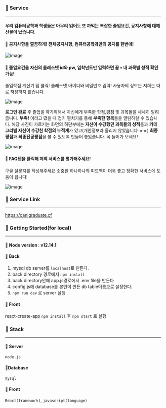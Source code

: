 ### :book: Service

---

#### 우리 컴퓨터공학과 학생들은 아무리 읽어도 또 까먹는 복잡한 졸업요건, 공지사항에 대해 신물이 났습니다.


#### :bug: 공지사항을 깔끔하게! 전체공지사항, 컴퓨터공학과만의 공지를 한번에!

![image](https://user-images.githubusercontent.com/22141521/92309072-36894c80-efdd-11ea-985f-b8907d7b6ff0.png)

#### :bug: 졸업요건을 자신의 클래스넷 id와 pw, 입학년도만 입력하면 끝 `+` 내 과목별 성적 확인가능!

 졸업학점 계산기 탭 클릭! 클래스넷 아이디와 비밀번호 입력! 사용자의 정보는 저희는 따로 저장하지 않습니다.

![image](https://user-images.githubusercontent.com/22141521/92308571-86661480-efd9-11ea-8cdc-40a1c5216885.png)

 **로그인 완료** 후 졸업을 하기위해서 자신에게 부족한 학점,평점 및 과목들을 세세히 알려줍니다. **부족!** 이라고 떴을 때 접기 펼치기를 통해 **부족한 항목**들을 열람하실 수 있습니다.
해당 사진이 가르키는 화면의 하단부에는 **자신이 수강했던 과목들의 성적**들과 **카테고리별 자신이 수강한 학점의 누적계**가 있고(개인정보라 올리지 않았습니다 ㅠㅠ) **최종평점**과 **최종전공평점**을 볼 수 있도록 만들어 놓았습니다. 꼭 들어가 보세요!

![image](https://user-images.githubusercontent.com/22141521/92308604-cfb66400-efd9-11ea-98a8-ab088ea7e908.png)

#### :bug: FAQ탭을 클릭해 저희 서비스를 평가해주세요!

 구글 설문지를 작성해주세요 소중한 하나하나의 피드백이 더욱 좋고 정확한 서비스에 도움이 됩니다!

![image](https://user-images.githubusercontent.com/22141521/92308576-9120a980-efd9-11ea-9728-19fd3b7a4776.png)
### :book: Service Link

---

https://canigraduate.cf


### :book: Getting Started(for local)

---

#### :bug: Node version : v12.14.1

#### :bug: Back

1. mysql db server를 `localhost`로 만든다.
2. back directory 경로에서 `npm install`
3. back directory안에 app.js경로에서 .env file을 만든다 
4. config.js에 database를 본인이 만든 db table이름으로 설정한다.
5. `npm run dev` 로 server 실행

#### :bug: Front

react-create-app
`npm install` 후 `npm start` 로 실행

### :book: Stack

---

#### :bug: Server

`node.js`

#### :bug:Database

`mysql`

#### :bug: Front

`React(framework)`, `javascript(language)`
